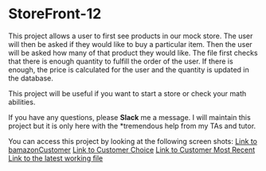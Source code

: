 # StoreFront-12

This project allows a user to first see products in our mock store.  The user will then be asked if they would like to buy a particular item.  Then the user will be asked how many of that product they would like. The file first checks that there is enough quantity to fulfill the order of the user.  If there is enough, the price is calculated for the user and the quantity is updated in the database. 

This project will be useful if you want to start a store or check your math abilities.  

If you have any questions, please **Slack** me a message.
I will maintain this project but it is only here with the *tremendous help from my TAs and tutor. 

You can access this project by looking at the following screen shots:
[Link to bamazonCustomer](./ScreenShots/Products.docx)
[Link to Customer Choice](./ScreenShots/ListToPick.docx)
[Link to Customer Most Recent](./ScreenShots/OnlySoFar.docx)
[Link to the latest working file](https://i.gyazo.com/46761c8a0c32b1b39e78e1ac5742aa94.png)
